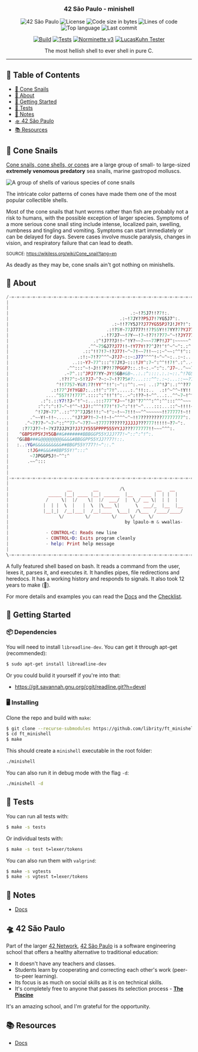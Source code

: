 <h3 align="center">42 São Paulo - minishell</h3>

<div align="center">

![42 São Paulo](https://img.shields.io/badge/42-SP-1E2952)
![License](https://img.shields.io/github/license/librity/ft_minishell?color=yellow)
![Code size in bytes](https://img.shields.io/github/languages/code-size/librity/ft_minishell?color=blue)
![Lines of code](https://img.shields.io/tokei/lines/github/librity/ft_minishell?color=blueviolet)
![Top language](https://img.shields.io/github/languages/top/librity/ft_minishell?color=ff69b4)
![Last commit](https://img.shields.io/github/last-commit/librity/ft_minishell?color=orange)

</div>

<div align="center">

[![Build](https://github.com/librity/ft_minishell/actions/workflows/build.yml/badge.svg)](https://github.com/librity/ft_minishell/actions/workflows/build.yml)
[![Tests](https://github.com/librity/ft_minishell/actions/workflows/tests.yml/badge.svg)](https://github.com/librity/ft_minishell/actions/workflows/tests.yml)
[![Norminette v3](https://github.com/librity/ft_minishell/actions/workflows/norminette_v3.yml/badge.svg)](https://github.com/librity/ft_minishell/actions/workflows/norminette_v3.yml)
[![LucasKuhn Tester](https://github.com/librity/ft_minishell/actions/workflows/LucasKuhn-tester.yml/badge.svg)](https://github.com/librity/ft_minishell/actions/workflows/LucasKuhn-tester.yml)

</div>

<p align="center">  The most hellish shell to ever shell in pure C.
  <br>
</p>

---

## 📜 Table of Contents

- [🐚 Cone Snails](#cone_snails)
- [🧐 About](#about)
- [🏁 Getting Started](#getting_started)
- [🧪 Tests](#tests)
- [📝 Notes](#notes)
- [🛸 42 São Paulo](#ft_sp)
- [📚 Resources](#resources)

## 🐚 Cone Snails <a name = "cone_snails"></a>

[Cone snails, cone shells, or cones](https://wikiless.org/wiki/Cone_snail?lang=en)
are a large group of small- to large-sized
**extremely venomous predatory**
sea snails, marine gastropod molluscs.

![A group of shells of various species of cone snails](https://wikiless.org/media/wikipedia/commons/7/7f/Sto%C5%BCki2.jpg)

The intricate color patterns of cones have made them one of the most popular collectible shells.

Most of the cone snails that hunt worms rather than fish
are probably not a risk to humans, with the possible exception of larger species.
Symptoms of a more serious cone snail sting include intense,
localized pain, swelling, numbness and tingling and vomiting.
Symptoms can start immediately or can be delayed for days.
Severe cases involve muscle paralysis, changes in vision,
and respiratory failure that can lead to death.

<sup>SOURCE: https://wikiless.org/wiki/Cone_snail?lang=en</sup>

As deadly as they may be, cone snails ain't got nothing on minishells.

## 🧐 About <a name = "about"></a>

```elixir
/-=-=-=-=-=-=-=-=-=-=-=-=-=-=-=-=-=-=-=-=-=-=-=-=-=-=-=-=-=-=-=-=-=-=-=-=-=-=-=-=\
|                                                                                |
|                                                                                |
|                                              .:~!?5J7!!?7!:.                   |
|                                          .:~!7JY??P5J7!7YG5J7^:.               |
|                                       .:~!!?7Y5J??J77YG55PJ?J!JY?!^:..         |
|                                     .:!?5Y~77J777?!!7?55Y!!7YY?7?YJ77?77!~~^:  |
|                                   ..!?7J7~~!7Y~~!7~!?7!7?77~^~!?JY7777^~^~^!.  |
|                                .:^!J???J!!~^!Y?~~7~~~77P?!J7^:~~~~~^::~^::^:   |
|                              .^^~75GJ7?J77!!~!Y77Y!?7^J?!^!^~^~^:.:^:..:~~:    |
|                            .::^!!7!7~!?J77!~^~7!~~7!!~~::~^~~:^^!^::..:!!^.    |
|                          .:!:~7!?7^^^~J?J7~::~:J77^^^^!~^~^~:..:~:..:^!?~^.    |
|                        ..::~Y7~77^:::^!7JYJ~:::!JY^:7~^:^^!!7!^.:^..~77?!?.    |
|                      .^^:::^~!~J!!7P?!7?PGGP?::.:!~:.~^:^:.^J7~..^~~7?~!Y7.    |
|                     .~7^.::^JPJ?7YY~JY!5GB#&B~..:.:^::::.:.:~::.^!7G5~^!7!     |
|                   .!?!7^:~5!?J7~^?~:~7~!?7?5#?:...:::^^:.:~:...::~~?7~~~7^     |
|                  ^!!7757~Y&Y:7?!YY^^!!^:~^::^^:.~~: ..:7^!J^:.:^^??7!^!!~^     |
|                .:!77^JY?YGB7:..:!!^:^7!^.....:.^!!::..  .:!^~^^~!Y!!!^~^J:     |
|              ....^557!7!777^.::::^:^!!^!^:..~^:!??~!~^^...:..^^~7~!^^:!!~      |
|            .:^:.::Y7!?J~^!^~:...:::777^YJ~~^!J!^?7^^^:^^:^^:::^^^~~~:^Y!.      |
|           :^:^:^:!7~^~!^^~!JJ!:^^^!77!^!7~^:^!!^~^....:::...::^~!!!!~!^        |
|          ^!7JY~77^..::^^7^7JJ5!!!:^~!^:~!~~7!!!~~^^~~~~~~!!77777!~!!:.         |
|        .^~~Y!~!!~......^!J?JP?!~7~!!~!~^^^^~^~!!7????????77777777^:.           |
|      .^~7?7?~^~7~^::^^77~^~7?7~~!7777??????JJJJJ???777!!!!!~?7~^:.             |
|     :?77J?7~!~7YJ7JJJYJ?JJ?JY555PPPP555YYJJ???777777!!~~~^^^:.                 |
|    ^GBP5YP5YJY5GB##&#######BBBGGP55YJJJ?77!~^::^:^!^:.                         |
|   ^G&BB###&@@@@@@@@&&&&#BBGGPP55YJJ??7?!::.                                    |
|   :..:YG#&&&&&&&&&&##BBGP55Y?77?!~^::.^                                        |
|       :!JG##&&&##BBP55Y!^:::^                                                  |
|        ~7JPGGP5J!~^^:^                                                         |
|       .~~^:::                                                                  |
|                                                                                |
|                                                                                |
|-=-=-=-=-=-=-=-=-=-=-=-=-=-=-=-=-=-=-=-=-=-=-=-=-=-=-=-=-=-=-=-=-=-=-=-=-=-=-=-=|
|                                                                                |
|                      __        __        /\            __   __                 |
|               _____ |__| ____ |__| ______  |__   ____ |  | |  |                |
|              /     \|  |/    \|  |/  ___/  |  \_/ __ \|  | |  |                |
|             |  | |  \  |   |  \  |\___ \|      \  ___/_  |__  |__              |
|             |__|_|  /__|___|  /__|____  \___|  /\___  /____/____/              |
|                   \/        \/        \/     \/     \/                         |
|                                            by lpaulo-m & wwallas-              |
|                                                                                |
|              - CONTROL+C: Reads new line                                       |
|              - CONTROL+D: Exits program cleanly                                |
|              - help: Print help message                                        |
|                                                                                |
\-=-=-=-=-=-=-=-=-=-=-=-=-=-=-=-=-=-=-=-=-=-=-=-=-=-=-=-=-=-=-=-=-=-=-=-=-=-=-=-=/
```

A fully featured shell based on bash.
It reads a command from the user, lexes it, parses it, and executes it.
It handles pipes, file redirections and heredocs.
It has a working history and responds to signals.
It also took 12 years to make (🤭).

For more details and examples you can read
the [Docs](./docs) and the [Checklist](./docs/checklist.md).

## 🏁 Getting Started <a name = "getting_started"></a>

### 📦 Dependencies

You will need to install `libreadline-dev`.
You can get it through apt-get (recommended):

```bash
$ sudo apt-get install libreadline-dev
```

Or you could build it yourself if you're into that:

- https://git.savannah.gnu.org/cgit/readline.git?h=devel

### 🖥️ Installing

Clone the repo and build with `make`:

```bash
$ git clone --recurse-submodules https://github.com/librity/ft_minishell.git
$ cd ft_minishell
$ make
```

This should create a `minishell` executable in the root folder:

```bash
./minishell
```

You can also run it in debug mode with the flag `-d`:

```bash
./minishell -d
```

## 🧪 Tests <a name = "tests"></a>

You can run all tests with:

```bash
$ make -s tests
```

Or individual tests with:

```bash
$ make -s test t=lexer/tokens
```

You can also run them with `valgrind`:

```bash
$ make -s vgtests
$ make -s vgtest t=lexer/tokens
```

## 📝 Notes <a name = "notes"></a>

- [Docs](./docs)

## 🛸 42 São Paulo <a name = "ft_sp"></a>

Part of the larger [42 Network](https://www.42.fr/42-network/),
[42 São Paulo](https://www.42sp.org.br/) is a software engineering school
that offers a healthy alternative to traditional education:

- It doesn't have any teachers and classes.
- Students learn by cooperating
  and correcting each other's work (peer-to-peer learning).
- Its focus is as much on social skills as it is on technical skills.
- It's completely free to anyone that passes its selection process -
  [**The Piscine**](https://42.fr/en/admissions/42-piscine/)

It's an amazing school, and I'm grateful for the opportunity.

## 📚 Resources <a name = "resources"></a>

- [Docs](./docs)
